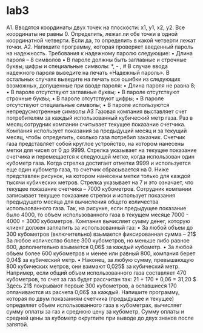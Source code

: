 # lab3
A1. Вводятся координаты двух точек на плоскости: x1, y1, x2, y2. Все координаты не равны 0.
Определить, лежат ли обе точки в одной координатной четверти. Если да, то определить в какой
четверти лежат точки.
A2. Напишите программу, которая проверяет введенный пароль на надежность. Требования к
надежному паролю следующие:
• Длина пароля – 8 символов
• В пароле должны быть заглавные и строчные буквы, цифры и специальные символы: *, - , #
В случае ввода надежного пароля выведите на печать «Надежный пароль». В остальных случаях
выведите на печать все ошибки из следующих возможных, допущенные при вводе пароля:
• Длина пароля не равна 8;
• В пароле отсутствуют заглавные буквы;
• В пароле отсутствуют строчные буквы;
• В пароле отсутствуют цифры;
• В пароле отсутствуют специальные символы;
• В пароле используются непредусмотренные символы
A3 Газовая компания выставляет счет потребителям за каждый использованный кубический метр
газа. Раз в месяц сотрудник компании считывает текущее показание счетчика. Компания
использует показания за предыдущий месяц и за текущий месяц, чтобы определить, сколько газа
потребил заказчик.
Счетчик газа представляет собой круглое устройство, на котором нанесены метки для чисел от 0
до 9999. Стрелка указывает на текущее показание счетчика и перемещается к следующей метке,
когда использован один кубометр газа. Когда стрелка достигает отметки 9999 и используется еще
один кубометр газа, то счетчик сбрасывается на 0. Ниже представлен рисунок, на котором
нанесены метки только для каждой тысячи кубических метров. Стрелка указывает на 7 и это
означает, что текущее показание счетчика – 7000 кубометров.
Сотрудник компании записывает текущее показание стрелки и использует показания
предыдущего месяца для вычисления общего количества использованного газа. Так, на рисунке,
если предыдущее показание было 4000, то объем использованного газа в текущем месяце 7000 -
4000 = 3000 кубометров.
Компания вычисляет сумму денег, которую клиент должен заплатить за использованный газ:
• За любой объем до 300 кубометров (включительно) взымается фиксированная сумма –
21$
За любое количество более 300 кубометров, но меньше либо равное 600, дополнительно
взымается 0,06$ за каждый кубометр.
• За любой объем более 600 кубометров и менее или равный 800, компания берет 0,04$ за
кубический метр.
• Наконец, за любую сумму, превышающую 800 кубических метров, они взимают 0,025$ за
кубический метр.
Например, если общий объем использованного газа составляет 470 кубометров, то счет за газ
будет рассчитан так:
21 + 170 * 0,06 = 31,20 $
Здесь 21$ покрывают первые 300 кубометров, а оставшиеся 170 оплачиваются из расчета 0,06$ за
каждый.
Напишите программу, которая по двум показаниям счетчика (предыдущее и текущее) определяет
объем использованного газа в кубометрах, вычисляет сумму оплаты за газ и среднюю цену за
кубометр. Сумму оплаты и средней цены за кубометр округлите при выводе до двух знаков после
запятой.
